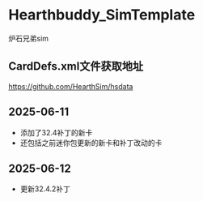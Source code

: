  # Hearthbuddy_SimTemplate

 炉石兄弟sim
  
 ## CardDefs.xml文件获取地址
 
 https://github.com/HearthSim/hsdata

 ## 2025-06-11
 - 添加了32.4补丁的新卡
 - 还包括之前迷你包更新的新卡和补丁改动的卡

## 2025-06-12
- 更新32.4.2补丁
